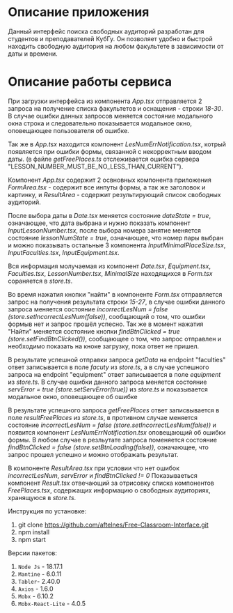# Описание приложения

Данный интерфейс поиска свободных аудиторий разработан для студентов и преподавателей КубГу.
Он позволяет удобно и быстрой находить свободную аудитория на любом факультете в зависимости
от даты и времени.

# Описание работы сервиса

При загрузки интерфейса из компонента _App.tsx_ отправляется 2 запроса на получение списка
факультетов и оснащения - строки _18-30_. В случае ошибки данных запросов меняется состояние
модального окна строка и следовательно показывается модальное окно, оповещающее пользователя об ошибке.

Так же в _App.tsx_ находится компонент _LesNumErrNotification.tsx_, котрый появляется при ошибки формы,
связанной с некорректным вводом даты. (в файле _getFreePlaces.ts_ отслеживается ошибка сервера "LESSON_NUMBER_MUST_BE_NO_LESS_THAN_CURRENT").

Компонент _App.tsx_ содержит 2 освновных компонента приложения _FormArea.tsx_ - содержит все инпуты формы,
а так же заголовок и картинку, и _ResultArea_ - содержит результирующий список свободных аудиторий.

После выбора даты в _Date.tsx_ меняется состояние _dateState = true_, означающее, что дата выбрана и нужно
показать компонент _InputLessonNumber.tsx_, после выбора номера занятие меняется состояние _lessonNumState = true_,
означающее, что номер пары выбран и можно показывать остальные 3 компонента _InputMinimalPlaceSize.tsx_,
_InputFaculties.tsx_, _InputEquipment.tsx_.

Вся информация молучаемая из компонент _Date.tsx_, _Equipment.tsx_, _Faculties.tsx_, _LessonNumber.tsx_,
_MinimalSize_ находящихся в _Form.tsx_ сораняется в _store.ts_.

Во время нажатия кнопки "найти" в компоненте _Form.tsx_ отправляется запрос на получения результата строки _15-27_, в случае ошибки данного запроса меняется состояние _incorrectLesNum = false (store.setIncorrectLesNum(false))_, сообщающий о том, что ошибки формыв нет и запрос прошёл успесно. Так же в момент нажатия "Найти" меняется состояние
кнопки _findBtnClicked = true (store.setFindBtnClicked())_, сообщающее о том, что запрос отправлен и необходимо
показать на кноке загрузку, пока ответ не пришел.

В результате успешной отправки запроса _getData_ на endpoint "faculties" ответ записывается в поле _facuty_ из
_store.ts_, а в случае успешного запроса на endpoint "equipment" ответ записывается в поле _equipment_ из _store.ts_.
В случае ошибки данного запроса меняется состояние _servError = true (store.setServError(true))_ из _store.ts_ и
показывается модальное окно, оповещающее об ошибке

В результате успешного запроса _getFreePlaces_ ответ записвывается в поле _resultFreePlaces_ из _store.ts_,
в противном случае меняется состояние _incorrectLesNum = false (store.setIncorrectLesNum(false))_ и появится
компонент _LesNumErrNotification.tsx_ оповещающий об ошибки формы. В любом случае в резльутате запроса
поменяется состояние _findBtnClicked = false (store.setBtnLoading(false))_, означающее, что запрос прошел успешно
и можно отображать результат.

В компоненте _ResultArea.tsx_ при условии что нет ошибок _incorrectLesNum_, _servError_ и _findBtnClicked != 0_
Показываеться компонент _Result.tsx_ отвечающий за отрисовку списка компонентов _FreePlaces.tsx_, содержащих
информацию о свободных аудиториях, хранящуюся в _store.ts_.

Инструкция по установке:

1. git clone https://github.com/aftelnes/Free-Classroom-Interface.git
2. npm install
3. npm start

Версии пакетов:

1. `Node Js` - 18.17.1
2. `Mantine` - 6.0.11
3. `Tabler`- 2.40.0
4. `Axios` - 1.6.0
5. `Mobx` - 6.10.2
6. `Mobx-React-Lite` - 4.0.5
